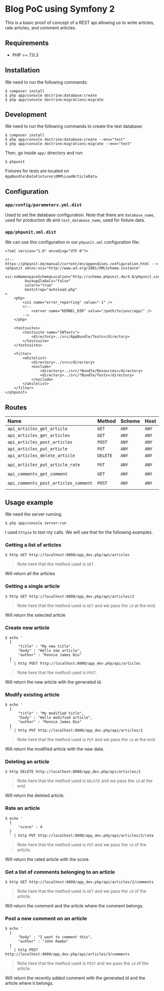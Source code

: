# Blog PoC using Symfony 2

This is a basic proof of concept of a REST api allowing us to write articles, rate articles, and comment articles.

## Requirements

- PHP >= 7.0.3

## Installation

We need to run the following commands:

```
$ composer install
$ php app/console doctrine:database:create
$ php app/console doctrine:migrations:migrate
```

## Development

We need to run the following commands to create the test database:

```
$ composer install
$ php app/console doctrine:database:create --env="test"
$ php app/console doctrine:migrations:migrate --env="test"
```

Then, go inside `app/` directory and run:

```
$ phpunit
```

Fixtures for tests are located on `AppBundle\DataFixtures\ORM\LoadArticleData`.

## Configuration

### `app/config/parameters.yml.dist`

Used to set the database configuration. Note that there are `database_name`, used for production db and `test_database_name`, used for fixture data.

### `app/phpunit.xml.dist`

We can use this configuration in our `phpunit.xml` configuration file:

```
<?xml version="1.0" encoding="UTF-8"?>

<!-- https://phpunit.de/manual/current/en/appendixes.configuration.html -->
<phpunit xmlns:xsi="http://www.w3.org/2001/XMLSchema-instance"
         xsi:noNamespaceSchemaLocation="http://schema.phpunit.de/4.8/phpunit.xsd"
         backupGlobals="false"
         colors="true"
         bootstrap="autoload.php"
>
    <php>
        <ini name="error_reporting" value="-1" />
        <!--
            <server name="KERNEL_DIR" value="/path/to/your/app/" />
        -->
    </php>

    <testsuites>
        <testsuite name="IWTests">
            <directory>../src/AppBundle/Tests</directory>
        </testsuite>
    </testsuites>

    <filter>
        <whitelist>
            <directory>../src</directory>
            <exclude>
                <directory>../src/*Bundle/Resources</directory>
                <directory>../src/*Bundle/Tests</directory>
            </exclude>
        </whitelist>
    </filter>
</phpunit>

```

## Routes

|Name|Method|Scheme|Host|Path|
|:---|:---|:---|:---|:---|
|`api_articles_get_article`             |`GET`      |`ANY`      |`ANY`    |`/api/articles/{article}.{_format}`|
|`api_articles_get_articles`            |`GET`      |`ANY`      |`ANY`    |`/api/articles.{_format}`|
|`api_articles_post_articles`           |`POST`     |`ANY`      |`ANY`    |`/api/articles.{_format}`|
|`api_articles_put_article`             |`PUT`      |`ANY`      |`ANY`    |`/api/articles/{article}.{_format}`|
|`api_articles_delete_article`          |`DELETE`   |`ANY`      |`ANY`    |`/api/articles/{article}.{_format}`|
|`api_articles_put_article_rate`        |`PUT`      |`ANY`      |`ANY`    |`/api/articles/{article}/rate.{_format}`|
|`api_comments_get_comment`             |`GET`      |`ANY`      |`ANY`    |`/api/comments/{comment}.{_format}`|
|`api_comments_post_articles_comment`   |`POST`     |`ANY`      |`ANY`    |`/api/articles/{article}/comments.{_format}`|

## Usage example

We need the server running.

```
$ php app/console server:run
```

I used `httpie` to test my calls. We will use that for the following examples.

### Getting a list of articles

```
$ http GET http://localhost:8000/app_dev.php/api/articles
```

> Note here that the method used is `GET`.

Will return all the articles

### Getting a single article

```
$ http GET http://localhost:8000/app_dev.php/api/articles/2
```

> Note here that the method used is `GET` and we pass the `id` at the end.

Will return the selected article

### Create new article

```
$ echo '
  {
      "title" : "My new title",
      "body" : "Hello new article",
      "author" : "Ronnie James Dio"
  }
  ' | http POST http://localhost:8000/app_dev.php/api/articles
```

> Note here that the method used is `POST`.

Will return the new article with the generated id.

### Modify existing article

```
$ echo '
  {
      "title" : "My modified title",
      "body" : "Hello modified article",
      "author" : "Ronnie James Dio"
  }
  ' | http PUT http://localhost:8000/app_dev.php/api/articles/2
```

> Note here that the method used is `PUT` and we pass the `id` at the end.

Will return the modified article with the new data.

### Deleting an article

```
$ http DELETE http://localhost:8000/app_dev.php/api/articles/2
```

> Note here that the method used is `DELETE` and we pass the `id` at the end.

Will return the deleted article.

### Rate an article

```
$ echo '
  {
      "score" : 4
  }
  ' | http PUT http://localhost:8000/app_dev.php/api/articles/2/rate
```

> Note here that the method used is `PUT` and we pass the `id` of the article.

Will return the rated article with the score.

### Get a list of comments belonging to an article

```
$ http GET http://localhost:8000/app_dev.php/api/articles/2/comments
```

> Note here that the method used is `GET` and we pass the `id` of the article.

Will return the comment and the article where the comment belongs.

### Post a new comment on an article

```
$ echo '
  {
      "body" : "I want to comment this",
      "author" : "John Rambo"
  }
  ' | http POST http://localhost:8000/app_dev.php/api/articles/3/comments
```

> Note here that the method used is `POST` and we pass the `id` of the article.

Will return the recently added comment with the generated id and the article where it belongs.
